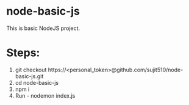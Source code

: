 # node-basic-js

This is basic NodeJS project.

# Steps:
1. git checkout https://<personal_token>@github.com/sujit510/node-basic-js.git
2. cd node-basic-js
3. npm i
4. Run - nodemon index.js